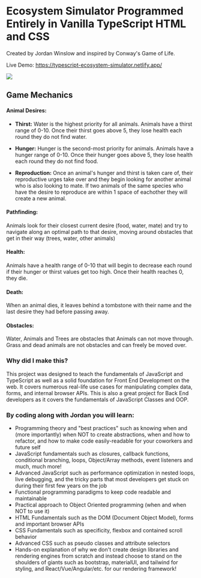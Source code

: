 # Ecosystem Simulator Programmed Entirely in Vanilla TypeScript HTML and CSS
Created by Jordan Winslow and inspired by Conway's Game of Life.

Live Demo: https://typescript-ecosystem-simulator.netlify.app/

![](https://media.giphy.com/media/v1.Y2lkPTc5MGI3NjExMjIxNzYzODNkOWRiMGUzYjcwZjBiODI5YzI5YjM4YTk3ZTUyYTI4YyZlcD12MV9pbnRlcm5hbF9naWZzX2dpZklkJmN0PWc/TI82DhPznZtWh3jnB5/giphy.gif)

## Game Mechanics
#### Animal Desires: 
- **Thirst:**
    Water is the highest priority for all animals. Animals have a thirst range of 0-10. Once their thirst goes above 5, they lose health each round they do not find water.

- **Hunger:**
    Hunger is the second-most priority for animals. Animals have a hunger range of 0-10. Once their hunger goes above 5, they lose health each round they do not find food.

- **Reproduction:**
    Once an animal's hunger and thirst is taken care of, their reproductive urges take over and they begin looking for another animal who is also looking to mate. If two animals of the same species who have the desire to reproduce are within 1 space of eachother they will create a new animal.

#### Pathfinding:
Animals look for their closest current desire (food, water, mate) and try to navigate along an optimal path to that desire, moving around obstacles that get in their way (trees, water, other animals)

#### Health:
Animals have a health range of 0-10 that will begin to decrease each round if their hunger or thirst values get too high. Once their health reaches 0, they die.

#### Death:
When an animal dies, it leaves behind a tombstone with their name and the last desire they had before passing away.

#### Obstacles:
Water, Animals and Trees are obstacles that Animals can not move through. Grass and dead animals are not obstacles and can freely be moved over.

### Why did I make this?
This project was designed to teach the fundamentals of JavaScript and TypeScript as well as a solid foundation for Front End Development on the web. It covers numerous real-life use cases for manipulating complex data, forms, and internal browser APIs. This is also a great project for Back End developers as it covers the fundamentals of JavaScript Classes and OOP.

### By coding along with Jordan you will learn:

- Programming theory and "best practices" such as knowing when and (more importantly) when NOT to create abstractions, when and how to refactor, and how to make code easily-readable for your coworkers and future self
- JavaScript fundamentals such as closures, callback functions, conditional branching, loops, Object/Array methods, event listeners and much, much more!
- Advanced JavaScript such as performance optimization in nested loops, live debugging, and the tricky parts that most developers get stuck on during their first few years on the job
- Functional programming paradigms to keep code readable and maintainable
- Practical approach to Object Oriented programming (when and when NOT to use it)
- HTML Fundamentals such as the DOM (Document Object Model), forms and important browser APIs
- CSS Fundamentals such as specificity, flexbox and contained scroll behavior
- Advanced CSS such as pseudo classes and attribute selectors
- Hands-on explanation of why we don't create design libraries and rendering engines from scratch and instead choose to stand on the shoulders of giants such as bootstrap, materialUI, and tailwind for styling, and React/Vue/Angular/etc. for our rendering framework!
